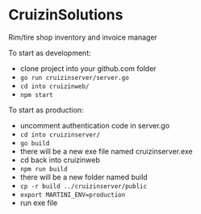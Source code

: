 # CruizinSolutions
Rim/tire shop inventory and invoice manager

To start as development:
  - clone project into your github.com folder
  - ```go run cruizinserver/server.go```
  - ```cd into cruizinweb/```
  - ```npm start```
  
To start as production:
  - uncomment authentication code in server.go
  - ```cd into cruizinserver/```
  - ```go build```
  - there will be a new exe file named cruizinserver.exe
  - cd back into cruizinweb
  - ```npm run build```
  - there will be a new folder named build
  - ```cp -r build ../cruizinserver/public```
  - ```export MARTINI_ENV=production```
  - run exe file
